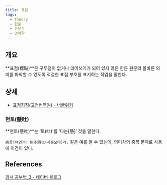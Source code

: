 ```yaml
---
title: 표점
tags:
  - Theory
  - 한문
  - 한문학
  - 언어학
---
```


## 개요
**표점(標點)**은 구두점이 없거나 띄어쓰기가 되어 있지 않은 한문 원문의 올바른 의미를 파악할 수 있도록 적절한 표점 부호를 표기하는 작업을 말한다.

## 상세
- [표점지침(고전번역원) - 너굴위키](http://kkuming.cafe24.com/wiki/index.php/표점지침(고전번역원))

### 현토(懸吐)
**현토(懸吐)**는 ‘토(吐)’를 ‘다는[懸]’ 것을 말한다.

`余言(여언)이 似不誤也(사불오야)라.` 같은 예를 들 수 있는데, 의미상의 중복 문제로 사용에 이견이 있다.

## References
[경서 공부법_3 - 네이버 블로그](https://blog.naver.com/shinhanmoon/222246481198)